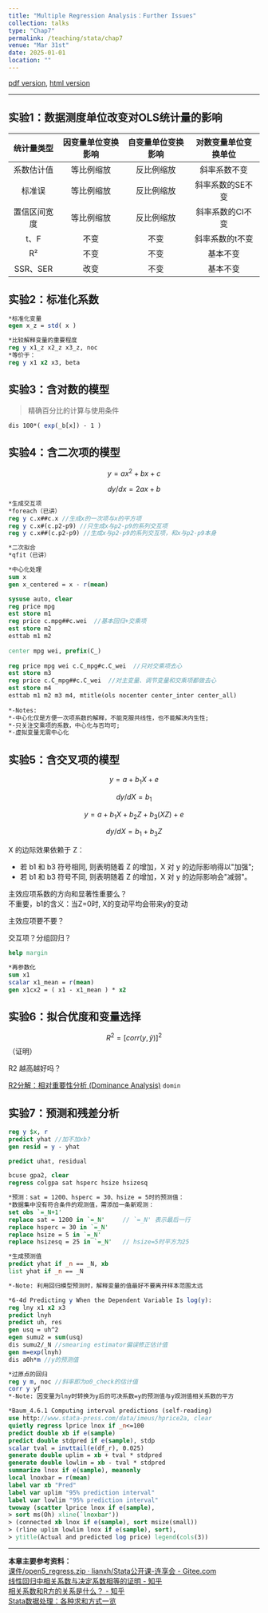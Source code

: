 ```yaml
---
title: "Multiple Regression Analysis：Further Issues"
collection: talks
type: "Chap7"
permalink: /teaching/stata/chap7
venue: "Mar 31st"
date: 2025-01-01
location: ""
---
```


[pdf version](http://xishanyu2.github.io/files/), [html version](http://xishanyu2.github.io/files/)

---

## 实验1：数据测度单位改变对OLS统计量的影响

|  统计量类型  | 因变量单位变换影响 | 自变量单位变换影响 | 对数变量单位变换单位 |
| :-----: | :-------: | :-------: | :--------: |
|  系数估计值  |   等比例缩放   |   反比例缩放   |   斜率系数不变   |
|   标准误   |   等比例缩放   |   反比例缩放   | 斜率系数的SE不变  |
| 置信区间宽度  |   等比例缩放   |   反比例缩放   | 斜率系数的CI不变  |
|   t、F   |    不变     |    不变     |  斜率系数的t不变  |
|   R²    |    不变     |    不变     |    基本不变    |
| SSR、SER |    改变     |    不变     |    基本不变    |

## 实验2：标准化系数

```stata
*标准化变量
egen x_z = std( x )
```

```stata
*比较解释变量的重要程度
reg y x1_z x2_z x3_z, noc
*等价于：
reg y x1 x2 x3, beta
```

## 实验3：含对数的模型

> 精确百分比的计算与使用条件

```stata
dis 100*( exp(_b[x]) - 1 )
```

## 实验4：含二次项的模型

$$y = ax^2 + bx + c$$

$$dy/dx = 2ax + b$$

```stata
*生成交互项
*foreach（已讲）
reg y c.x##c.x //生成x的一次项与x的平方项
reg y c.x#(c.p2-p9) //只生成x与p2-p9的系列交互项
reg y c.x##(c.p2-p9) //生成x与p2-p9的系列交互项，和x与p2-p9本身
```

```stata
*二次拟合
*qfit（已讲）
```

```stata
*中心化处理
sum x
gen x_centered = x - r(mean)
```

```stata
sysuse auto, clear
reg price mpg
est store m1
reg price c.mpg##c.wei  //基本回归+交乘项
est store m2
esttab m1 m2
	
center mpg wei, prefix(C_)
	
reg price mpg wei c.C_mpg#c.C_wei  //只对交乘项去心
est store m3
reg price c.C_mpg##c.C_wei  //对主变量、调节变量和交乘项都做去心
est store m4
esttab m1 m2 m3 m4, mtitle(ols nocenter center_inter center_all)
	
*-Notes: 
*-中心化仅是方便一次项系数的解释，不能克服共线性，也不能解决内生性;
*-只关注交乘项的系数，中心化与否均可;
*-虚拟变量无需中心化	
```

## 实验5：含交叉项的模型

$$y = a + b_1X +e$$

$$dy/dX = b_1$$

$$y = a + b_1X + b_2Z + b_3(XZ) + e$$

$$dy/dX = b_1 + b_3Z$$

X 的边际效果依赖于 Z：
- 若 b1 和 b3 符号相同, 则表明随着 Z 的增加，X 对 y 的边际影响得以"加强";
- 若 b1 和 b3 符号不同, 则表明随着 Z 的增加，X 对 y 的边际影响会"减弱"。

主效应项系数的方向和显著性重要么？  
不重要，b1的含义：当Z=0时, X的变动平均会带来y的变动

主效应项要不要？

交互项？分组回归？

```stata
help margin
```

```stata
*再参数化
sum x1
scalar x1_mean = r(mean)
gen x1cx2 = ( x1 - x1_mean ) * x2
```

## 实验6：拟合优度和变量选择

$$R^2=[corr(y,\hat{y})]^2$$（证明）

R2 越高越好吗？

[R2分解：相对重要性分析 (Dominance Analysis)](https://www.lianxh.cn/news/845b935d8d599.html) `domin`

## 实验7：预测和残差分析

```stata
reg y $x, r
predict yhat //加不加xb?
gen resid = y - yhat

predict uhat, residual
```

```stata
bcuse gpa2, clear
regress colgpa sat hsperc hsize hsizesq

*预测：sat = 1200、hsperc = 30、hsize = 5时的预测值：
*数据集中没有符合条件的观测值，需添加一条新观测：
set obs `=_N+1'
replace sat = 1200 in `=_N'     // `=_N' 表示最后一行
replace hsperc = 30 in `=_N' 
replace hsize = 5 in `=_N' 
replace hsizesq = 25 in `=_N'   // hsize=5时平方为25

*生成预测值
predict yhat if _n == _N, xb
list yhat if _n == _N

*-Note: 利用回归模型预测时，解释变量的值最好不要离开样本范围太远
```

```stata
*6-4d Predicting y When the Dependent Variable Is log(y):
reg lny x1 x2 x3
predict lnyh
predict uh, res
gen usq = uh^2
egen sumu2 = sum(usq)
dis sumu2/_N //smearing estimator偏误修正估计值
gen m=exp(lnyh)
dis a0h*m //y的预测值
```

```stata
*过原点的回归
reg y m, noc //斜率即为α0_check的估计值
corr y yf
*-Note: 因变量为lny时转换为y后的可决系数=y的预测值与y观测值相关系数的平方
```

```stata
*Baum_4.6.1 Computing interval predictions (self-reading)
use http://www.stata-press.com/data/imeus/hprice2a, clear
quietly regress lprice lnox if _n<=100
predict double xb if e(sample)
predict double stdpred if e(sample), stdp
scalar tval = invttail(e(df_r), 0.025)
generate double uplim = xb + tval * stdpred
generate double lowlim = xb - tval * stdpred
summarize lnox if e(sample), meanonly
local lnoxbar = r(mean)
label var xb "Pred"
label var uplim "95% prediction interval"
label var lowlim "95% prediction interval"
twoway (scatter lprice lnox if e(sample),
> sort ms(Oh) xline(`lnoxbar'))
> (connected xb lnox if e(sample), sort msize(small))
> (rline uplim lowlim lnox if e(sample), sort),
> ytitle(Actual and predicted log price) legend(cols(3))
```
---

**本章主要参考资料：**  
[课件/open5_regress.zip · lianxh/Stata公开课-连享会 - Gitee.com](https://gitee.com/lianxh/stataopen/blob/master/%E8%AF%BE%E4%BB%B6/open5_regress.zip)  
[线性回归中相关系数与决定系数相等的证明 - 知乎](https://zhuanlan.zhihu.com/p/338241979)  
[相关系数和R方的关系是什么？ - 知乎](https://www.zhihu.com/question/32021302/answer/739464752)  
[Stata数据处理：各种求和方式一览](https://www.lianxh.cn/news/3ce33ba6750a7.html)  

